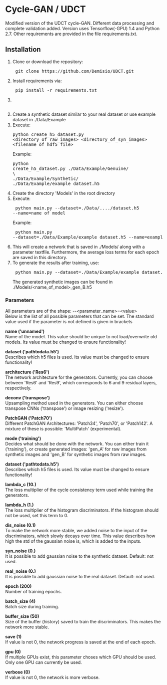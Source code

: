 # Cycle-GAN / UDCT
Modified version of the UDCT cycle-GAN. Different data processing and complete validation added.
Version uses Tensorflow(-GPU) 1.4 and Python 2.7. Other requirements are provided in the file requirements.txt.

## Installation
1.  Clone or download the repository:
    <pre> git clone https://github.com/Demisio/UDCT.git </pre>
2.  Install requirements via: 
    <pre> pip install -r requirements.txt </pre>
3.  
##
2. Create a synthetic dataset similar to your real dataset or use example dataset in ./Data/Example
3. Execute: <pre>python create_h5_dataset.py &lt;directory_of_raw_images&gt; &lt;directory_of_syn_images&gt; &lt;filename_of_hdf5_file&gt;  </pre>
   Example: <pre>python create_h5_dataset.py ./Data/Example/Genuine/ \\<br />./Data/Example/Synthetic/ ./Data/Example/example_dataset.h5</pre>
4. Create the directory 'Models' in the root directory
5. Execute: <pre> python main.py --dataset=./Data/..../dataset.h5 --name=name_of_model </pre>
   Example: <pre> python main.py --dataset=./Data/Example/example_dataset.h5 --name=example_model </pre>
6. This will create a network that is saved in ./Models/ along with a parameter textfile. Furthermore, the average loss terms for each epoch are saved in this directory.
7. To generate the results after training, use:
   <pre> python main.py --dataset=./Data/Example/example_dataset.h5 --name=example_model --mode=gen_B </pre>
   The generated synthetic images can be found in ./Models/&lt;name_of_model&gt;_gen_B.h5
   
### Parameters

All parameters are of the shape: --&lt;parameter_name&gt;=&lt;value&gt; <br />
Below is the list of all possible parameters that can be set. The standard value used if the parameter is not defined is given in brackets

<b>name ('unnamed')</b><br />
Name of the model. This value should be unique to not load/overwrite old models. Its value must be changed to ensure functionality!
<br />

<b>dataset ('pathtodata.h5')</b><br />
Describes which h5 files is used. Its value must be changed to ensure functionality!
<br />

<b>architecture ('Res6')</b><br />
The network architecture for the generators. Currently, you can choose between 'Res6' and 'Res9', which corresponds to 6 and 9 residual layers, respectively.
<br />

<b>deconv ('transpose')</b><br />
Upsampling method used in the generators. You can either choose transpose CNNs ('transpose') or image resizing ('resize').
<br />

<b>PatchGAN ('Patch70')</b><br />
Different PatchGAN Architectures: 'Patch34', 'Patch70', or 'Patch142'. A mixture of these is possible: 'MultiPatch' (experimental).
<br />

<b>mode ('training')</b><br />
Decides what should be done with the network. You can either train it ('training'), or create generated images: 'gen_A' for raw images from synthetic images and 'gen_B' for synthetic images from raw images.
<br />



<b>dataset ('pathtodata.h5')</b><br />
Describes which h5 files is used. Its value must be changed to ensure functionality!
<br />

<b>lambda_c (10.)</b><br />
The loss multiplier of the cycle consistency term used while training the generators.
<br />

<b>lambda_h (1.)</b><br />
The loss multiplier of the histogram discriminators. If the histogram should not be used, set this term to 0.
<br />

<b>dis_noise (0.1)</b><br />
To make the network more stable, we added noise to the input of the discriminators, which slowly decays over time. This value describes how high the std of the gaussian noise is, which is added to the inputs.
<br />

<b>syn_noise (0.)</b><br />
It is possible to add gaussian noise to the synthetic dataset. Default: not used.
<br />

<b>real_noise (0.)</b><br />
It is possible to add gaussian noise to the real dataset. Default: not used.
<br />

<b>epoch (200)</b><br />
Number of training epochs.
<br />

<b>batch_size (4)</b><br />
Batch size during training.
<br />

<b>buffer_size (50)</b><br />
Size of the buffer (history) saved to train the discriminators. This makes the network more stable.
<br />

<b>save (1)</b><br />
If value is not 0, the network progress is saved at the end of each epoch.
<br />

<b>gpu (0)</b><br />
If multiple GPUs exist, this parameter choses which GPU should be used. Only one GPU can currently be used.
<br />

<b>verbose (0)</b><br />
If value is not 0, the network is more verbose.
<br />
